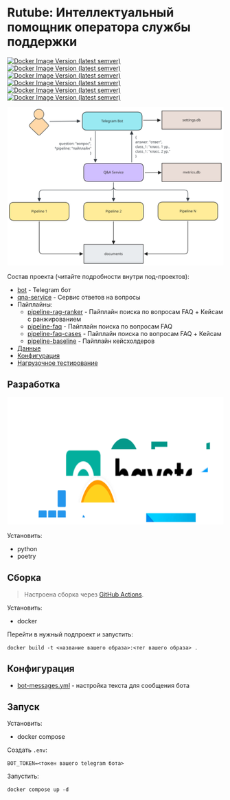 # Rutube: Интеллектуальный помощник оператора службы поддержки

[![Docker Image Version (latest semver)](https://img.shields.io/docker/v/airndlab/rutube-qna-bot?label=bot)](https://hub.docker.com/r/airndlab/rutube-qna-bot)
[![Docker Image Version (latest semver)](https://img.shields.io/docker/v/airndlab/rutube-qna?label=qna-service)](https://hub.docker.com/r/airndlab/rutube-qna)
[![Docker Image Version (latest semver)](https://img.shields.io/docker/v/airndlab/rutube-qna-pipeline-rag-ranker?label=pipeline-rag-ranker)](https://hub.docker.com/r/airndlab/rutube-qna-pipeline-rag-ranker)
[![Docker Image Version (latest semver)](https://img.shields.io/docker/v/airndlab/rutube-qna-pipeline-faq?label=pipeline-faq)](https://hub.docker.com/r/airndlab/rutube-qna-pipeline-faq)
[![Docker Image Version (latest semver)](https://img.shields.io/docker/v/airndlab/rutube-qna-pipeline-faq-cases?label=pipeline-faq-cases)](https://hub.docker.com/r/airndlab/rutube-qna-pipeline-faq-cases)
[![Docker Image Version (latest semver)](https://img.shields.io/docker/v/airndlab/rutube-qna-pipeline-baseline?label=pipeline-baseline)](https://hub.docker.com/r/airndlab/rutube-qna-pipeline-baseline)

![Architecture](docs/images/architecture.svg)

Состав проекта (читайте подробности внутри под-проектов):

- [bot](bot) - Telegram бот
- [qna-service](qna) - Сервис ответов на вопросы
- Пайплайны:
    - [pipeline-rag-ranker](pipelines/rag_ranker) - Пайплайн поиска по вопросам FAQ + Кейсам с ранжированием
    - [pipeline-faq](pipelines/faq) - Пайплайн поиска по вопросам FAQ
    - [pipeline-faq-cases](pipelines/faq_cases) - Пайплайн поиска по вопросам FAQ + Кейсам
    - [pipeline-baseline](pipelines/baseline) - Пайплайн кейсхолдеров
- [Данные](data/README.md)
- [Конфигурация](config/README.md)
- [Нагрузочное тестирование](tests/README.md)

## Разработка

![Technologies](docs/images/technologies.svg)

Установить:

- python
- poetry

## Сборка

> Настроена сборка через
> [GitHub Actions](https://github.com/airndlab/hackathon-hacks-ai-rutube-qna/actions/workflows/docker.yml).

Установить:

- docker

Перейти в нужный подпроект и запустить:

```
docker build -t <название вашего образа>:<тег вашего образа> .
```

## Конфигурация

- [bot-messages.yml](config/bot-messages.yml) - настройка текста для сообщения бота

## Запуск

Установить:

- docker compose

Создать `.env`:

```properties
BOT_TOKEN=<токен вашего telegram бота>
```

Запустить:

```shell
docker compose up -d
```
